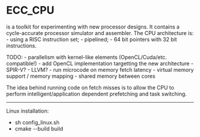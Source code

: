 # ECC_CPU

is a toolkit for experimenting with new processor designs.
It contains a cycle-accurate processor simulator and assembler.
The CPU architecture is:  
    - using a RISC instruction set;
    - pipelined;
    - 64 bit pointers with 32 bit instructions.
   
   TODO:
      - parallelism with kernel-like elements (OpenCL/Cuda/etc. compatible!)
      - add OpenCL implementation targetting the new architecture
        - SPIR-V?
        - LLVM?
      - run microcode on memory fetch latency
      - virtual memory support / memory mapping
      - shared memory between cores
     

The idea behind running code on fetch misses is to allow the CPU
to perform intelligent/application dependent prefetching
and task switching.


--------------

Linux installation:
 - sh config_linux.sh
 - cmake --build build


 

